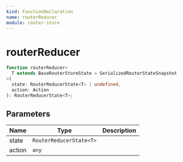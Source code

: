 ```yaml
---
kind: FunctionDeclaration
name: routerReducer
module: router-store
---
```


# routerReducer

```ts
function routerReducer<
  T extends BaseRouterStoreState = SerializedRouterStateSnapshot
>(
  state: RouterReducerState<T> | undefined,
  action: Action
): RouterReducerState<T>;
```

## Parameters

| Name   | Type                    | Description |
| ------ | ----------------------- | ----------- |
| state  | `RouterReducerState<T>` |             |
| action | `any`                   |             |
